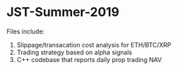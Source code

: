 # JST-Summer-2019
Files include: 
1. Slippage/transacation cost analysis for ETH/BTC/XRP 
2. Trading strategy based on alpha signals
3. C++ codebase that reports daily prop trading NAV 
